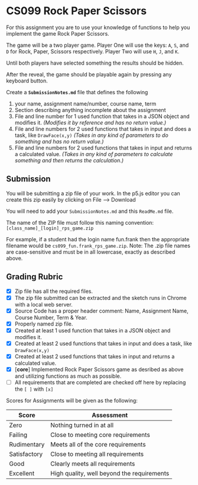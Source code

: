 # CS099 Rock Paper Scissors

For this assignment you are to use your knowledge of functions to help you implement the game Rock Paper Scissors.

The game will be a two player game. Player One will use the keys: `A`, `S`, and `D` for Rock, Paper, Scissors respectively. Player Two will use `H`, `J`, and `K`.

Until both players have selected something the results should be hidden.

After the reveal, the game should be playable again by pressing any keyboard button.

Create a **`SubmissionNotes.md`** file that defines the following

1. your name, assignment name/number, course name, term
2. Section describing anything incomplete about the assignment
3. File and line number for 1 used function that takes in a JSON object and modifies it. _(Modifies it by reference and has no return value.)_
4. File and line numbers for 2 used functions that takes in input and does a task, like `DrawFace(x,y)` _(Takes in any kind of parameters to do something and has no return value.)_
5. File and line numbers for 2 used functions that takes in input and returns a calculated value. _(Takes in any kind of parameters to calculate something and then returns the calculation.)_

## Submission

You will be submitting a zip file of your work. In the p5.js editor you can create this zip easily by clicking on File --> Download

You will need to add your `SubmissionNotes.md` and this `ReadMe.md` file.

The name of the ZIP file must follow this naming convention: `[class_name]_[login]_rps_game.zip`

For example, if a student had the login name fun.frank then the appropriate filename would be `cs099_fun.frank_rps_game.zip`. Note: The .zip file names are case-sensitive and must be in all lowercase, exactly as described above.

## Grading Rubric

- [x] Zip file has all the required files.
- [x] The zip file submitted can be extracted and the sketch runs in Chrome with a local web server.
- [x] Source Code has a proper header comment: Name, Assignment Name, Course Number, Term & Year.
- [x] Properly named zip file.
- [x] Created at least 1 used function that takes in a JSON object and modifies it.
- [x] Created at least 2 used functions that takes in input and does a task, like `DrawFace(x,y)`
- [x] Created at least 2 used functions that takes in input and returns a calculated value.
- [x] [**core**] Implemented Rock Paper Scissors game as desribed as above and utilizing functions as much as possible.
- [ ] All requirements that are completed are checked off here by replacing the `[ ]` with `[x]`

Scores for Assignments will be given as the following:

Score        | Assessment
------------ | ----------
Zero         | Nothing turned in at all
Failing      | Close to meeting core requirements
Rudimentary  | Meets all of the core requirements
Satisfactory | Close to meeting all requirements
Good         | Clearly meets all requirements 
Excellent    | High quality, well beyond the requirements
